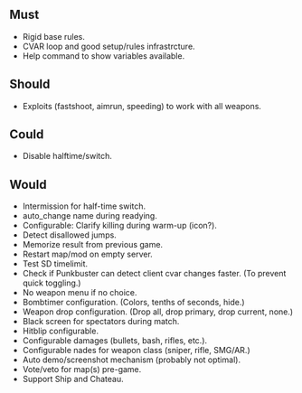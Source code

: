 ## Must

- Rigid base rules.
- CVAR loop and good setup/rules infrastrcture.
- Help command to show variables available.

## Should

- Exploits (fastshoot, aimrun, speeding) to work with all weapons.

## Could

- Disable halftime/switch.

## Would

- Intermission for half-time switch.
- auto_change name during readying.
- Configurable: Clarify killing during warm-up (icon?).
- Detect disallowed jumps.
- Memorize result from previous game.
- Restart map/mod on empty server.
- Test SD timelimit.
- Check if Punkbuster can detect client cvar changes faster. (To prevent quick toggling.)
- No weapon menu if no choice.
- Bombtimer configuration. (Colors, tenths of seconds, hide.)
- Weapon drop configuration. (Drop all, drop primary, drop current, none.)
- Black screen for spectators during match.
- Hitblip configurable.
- Configurable damages (bullets, bash, rifles, etc.).
- Configurable nades for weapon class (sniper, rifle, SMG/AR.)
- Auto demo/screenshot mechanism (probably not optimal).
- Vote/veto for map(s) pre-game.
- Support Ship and Chateau.
